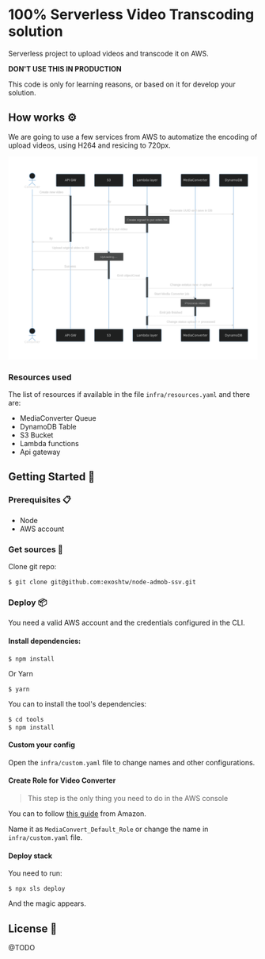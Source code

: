 # 100% Serverless Video Transcoding solution

Serverless project to upload videos and transcode it on AWS.

**DON'T USE THIS IN PRODUCTION**

This code is only for learning reasons, or based on it for develop your
solution.

## How works ⚙️

We are going to use a few services from AWS to automatize the encoding of
upload videos, using H264 and resicing to 720px.

![diagram](docs/diagram.png)

### Resources used

The list of resources if available in the file `infra/resources.yaml` and there
are:

* MediaConverter Queue
* DynamoDB Table
* S3 Bucket
* Lambda functions
* Api gateway

## Getting Started 🚀

### Prerequisites 📋

* Node
* AWS account

### Get sources 🔧

Clone git repo:

```
$ git clone git@github.com:exoshtw/node-admob-ssv.git
```


### Deploy 📦

You need a valid AWS account and the credentials configured in the CLI.

#### Install dependencies:

```
$ npm install
```

Or Yarn

```
$ yarn
```

You can to install the tool's dependencies:

```
$ cd tools
$ npm install
```

#### Custom your config

Open the `infra/custom.yaml` file to change names and other configurations.

#### Create Role for Video Converter

> This step is the only thing you need to do in the AWS console

You can to follow [this
guide](https://docs.aws.amazon.com/mediaconvert/latest/ug/creating-the-iam-role-in-iam.html)
from Amazon.

Name it as `MediaConvert_Default_Role` or change the name in
`infra/custom.yaml` file.

#### Deploy stack

You need to run:

```
$ npx sls deploy
```

And the magic appears.

## License 📄

@TODO
